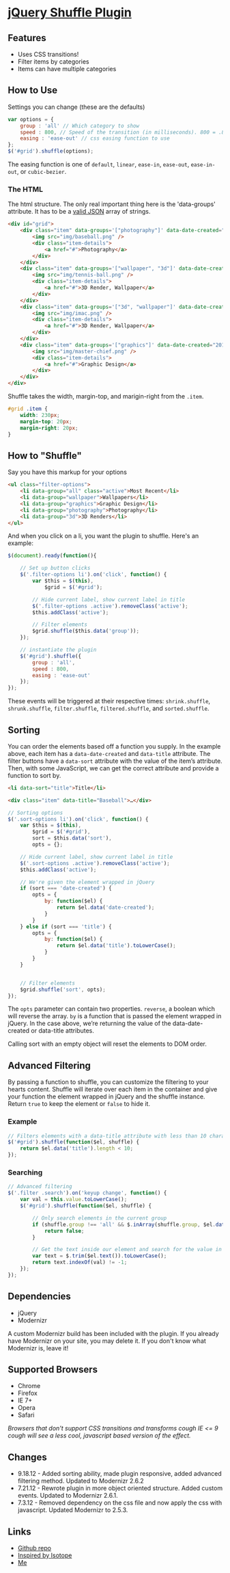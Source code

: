# [jQuery Shuffle Plugin](http://vestride.github.com/Shuffle)

## Features

* Uses CSS transitions!
* Filter items by categories
* Items can have multiple categories

## How to Use

Settings you can change (these are the defaults)

```js
var options = {
    group : 'all' // Which category to show
    speed : 800, // Speed of the transition (in milliseconds). 800 = .8 seconds
    easing : 'ease-out' // css easing function to use
};
$('#grid').shuffle(options);
```

The easing function is one of `default`, `linear`, `ease-in`, `ease-out`, `ease-in-out`, or `cubic-bezier`.

### The HTML
The html structure. The only real important thing here is the 'data-groups' attribute. It has to be a [valid JSON](http://jsonlint.com/) array of strings.

```html
<div id="grid">
    <div class="item" data-groups='["photography"]' data-date-created="2010-09-14" data-title="Baseball">
        <img src="img/baseball.png" />
        <div class="item-details">
            <a href="#">Photography</a>
        </div>
    </div>
    <div class="item" data-groups='["wallpaper", "3d"]' data-date-created="2011-08-14" data-title="Tennis">
        <img src="img/tennis-ball.png" />
        <div class="item-details">
            <a href="#">3D Render, Wallpaper</a>
        </div>
    </div>
    <div class="item" data-groups='["3d", "wallpaper"]' data-date-created="2009-05-27" data-title="iMac">
        <img src="img/imac.png" />
        <div class="item-details">
            <a href="#">3D Render, Wallpaper</a>
        </div>
    </div>
    <div class="item" data-groups='["graphics"]' data-date-created="2012-05-14" data-title="Master Chief">
        <img src="img/master-chief.png" />
        <div class="item-details">
            <a href="#">Graphic Design</a>
        </div>
    </div>
</div>
```

Shuffle takes the width, margin-top, and marigin-right from the `.item`.
```css
#grid .item {
    width: 230px;
    margin-top: 20px;
    margin-right: 20px;
}
```


## How to "Shuffle"
Say you have this markup for your options

```html
<ul class="filter-options">
    <li data-group="all" class="active">Most Recent</li>
    <li data-group="wallpaper">Wallpapers</li>
    <li data-group="graphics">Graphic Design</li>
    <li data-group="photography">Photography</li>
    <li data-group="3d">3D Renders</li>
</ul>
```
And when you click on a li, you want the plugin to shuffle. Here's an example:

```js
$(document).ready(function(){

    // Set up button clicks
    $('.filter-options li').on('click', function() {
        var $this = $(this),
            $grid = $('#grid');

        // Hide current label, show current label in title
        $('.filter-options .active').removeClass('active');
        $this.addClass('active');

        // Filter elements
        $grid.shuffle($this.data('group'));
    });

    // instantiate the plugin
    $('#grid').shuffle({
        group : 'all',
        speed : 800,
        easing : 'ease-out'
    });
});
```
These events will be triggered at their respective times: `shrink.shuffle`, `shrunk.shuffle`, `filter.shuffle`, `filtered.shuffle`, and `sorted.shuffle`.

## Sorting

You can order the elements based off a function you supply. In the example above, each item has a `data-date-created` and `data-title` attribute. The filter buttons have a `data-sort` attribute with the value of the item&rsquo;s attribute. Then, with some JavaScript, we can get the correct attribute and provide a function to sort by.

```html
<li data-sort="title">Title</li>
```

```html
<div class="item" data-title="Baseball">…</div>
```

```javascript
// Sorting options
$('.sort-options li').on('click', function() {
    var $this = $(this),
        $grid = $('#grid'),
        sort = $this.data('sort'),
        opts = {};

    // Hide current label, show current label in title
    $('.sort-options .active').removeClass('active');
    $this.addClass('active');

    // We're given the element wrapped in jQuery
    if (sort === 'date-created') {
        opts = {
            by: function($el) {
                return $el.data('date-created');
            }
        }
    } else if (sort === 'title') {
        opts = {
            by: function($el) {
                return $el.data('title').toLowerCase();
            }
        }
    }


    // Filter elements
    $grid.shuffle('sort', opts);
});
```

The `opts` parameter can contain two properties. `reverse`, a boolean which will reverse the array. `by` is a function that is passed the element wrapped in jQuery. In the case above, we&rsquo;re returning the value of the data-date-created or data-title attributes.

Calling sort with an empty object will reset the elements to DOM order.

## Advanced Filtering

By passing a function to shuffle, you can customize the filtering to your hearts content. Shuffle will iterate over each item in the container and give your function the element wrapped in jQuery and the shuffle instance. Return `true` to keep the element or `false` to hide it.

### Example

```javascript
// Filters elements with a data-title attribute with less than 10 characters
$('#grid').shuffle(function($el, shuffle) {
    return $el.data('title').length < 10;
});
```

### Searching

```javascript
// Advanced filtering
$('.filter .search').on('keyup change', function() {
    var val = this.value.toLowerCase();
    $('#grid').shuffle(function($el, shuffle) {

        // Only search elements in the current group
        if (shuffle.group !== 'all' && $.inArray(shuffle.group, $el.data('groups')) === -1) {
            return false;
        }

        // Get the text inside our element and search for the value in the input
        var text = $.trim($el.text()).toLowerCase();
        return text.indexOf(val) != -1;
    });
});
```

## Dependencies

* jQuery
* Modernizr

A custom Modernizr build has been included with the plugin. If you already have Modernizr on your site, you may delete it. If you don't know what Modernizr is, leave it!

## Supported Browsers

* Chrome
* Firefox
* IE 7+
* Opera
* Safari

_Browsers that don't support CSS transitions and transforms *cough* IE <= 9 *cough* will see a less cool, javascript based version of the effect._

## Changes

* 9.18.12 - Added sorting ability, made plugin responsive, added advanced filtering method. Updated to Modernizr 2.6.2
* 7.21.12 - Rewrote plugin in more object oriented structure. Added custom events. Updated to Modernizr 2.6.1.
* 7.3.12 - Removed dependency on the css file and now apply the css with javascript. Updated Modernizr to 2.5.3.

## Links
                
* [Github repo](https://github.com/Vestride/Shuffle)
* [Inspired by Isotope](http://isotope.metafizzy.co/)
* [Me](http://glencheney.com)